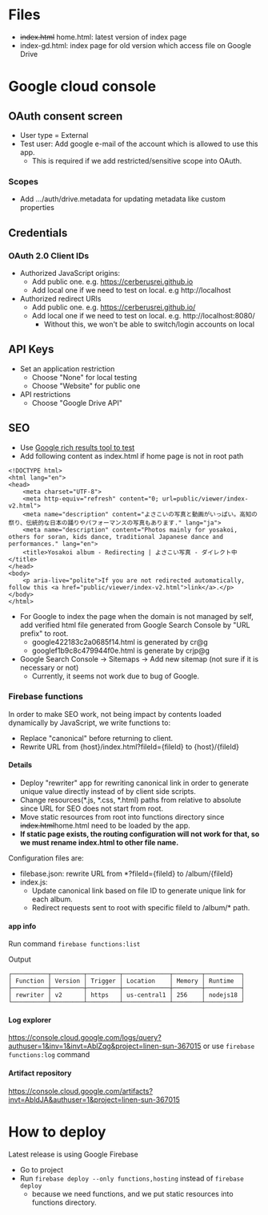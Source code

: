 # Files
- ~~index.html~~ home.html: latest version of index page
- index-gd.html: index page for old version which access file on Google Drive

# Google cloud console
## OAuth consent screen
- User type = External
- Test user: Add google e-mail of the account which is allowed to use this app.
  - This is required if we add restricted/sensitive scope into OAuth.

### Scopes
- Add .../auth/drive.metadata for updating metadata like custom properties

## Credentials
### OAuth 2.0 Client IDs
- Authorized JavaScript origins:
  - Add public one. e.g. https://cerberusrei.github.io
  - Add local one if we need to test on local. e.g http://localhost
- Authorized redirect URIs
  - Add public one. e.g. https://cerberusrei.github.io/
  - Add local one if we need to test on local. e.g. http://localhost:8080/
    - Without this, we won't be able to switch/login accounts on local

## API Keys
- Set an application restriction
  - Choose "None" for local testing
  - Choose "Website" for public one
- API restrictions
  - Choose "Google Drive API"

## SEO
- Use [Google rich results tool to test](https://search.google.com/test/rich-results)
- Add following content as index.html if home page is not in root path
```
<!DOCTYPE html>
<html lang="en">
<head>
    <meta charset="UTF-8">
    <meta http-equiv="refresh" content="0; url=public/viewer/index-v2.html">
    <meta name="description" content="よさこいの写真と動画がいっぱい。高知の祭り、伝統的な日本の踊りやパフォーマンスの写真もあります." lang="ja">
    <meta name="description" content="Photos mainly for yosakoi, others for soran, kids dance, traditional Japanese dance and performances." lang="en">
    <title>Yosakoi album - Redirecting | よさこい写真 - ダイレクト中</title>
</head>
<body>
    <p aria-live="polite">If you are not redirected automatically, follow this <a href="public/viewer/index-v2.html">link</a>.</p>
</body>
</html>
```
- For Google to index the page when the domain is not managed by self, add verified html file generated from Google Search Console by "URL prefix" to root.
  - google422183c2a0685f14.html is generated by cr@g
  - googlef1b9c8c479944f0e.html is generate by crjp@g
- Google Search Console -> Sitemaps -> Add new sitemap (not sure if it is necessary or not)
  - Currently, it seems not work due to bug of Google.

### Firebase functions
In order to make SEO work, not being impact by contents loaded dynamically by JavaScript, we write functions to:
- Replace "canonical" before returning to client.
- Rewrite URL from {host}/index.html?fileId={fileId} to {host}/{fileId}

#### Details
- Deploy "rewriter" app for rewriting canonical link in order to generate unique value directly instead of by client side scripts.
- Change resources(*.js, *.css, *.html) paths from relative to absolute since URL for SEO does not start from root.
- Move static resources from root into functions directory since ~~index.html~~home.html need to be loaded by the app.
- **If static page exists, the routing configuration will not work for that, so we must rename index.html to other file name.**

Configuration files are:
- filebase.json: rewrite URL from *?fileId={fileId} to /album/{fileId}
- index.js: 
  - Update canonical link based on file ID to generate unique link for each album.
  - Redirect requests sent to root with specific fileId to /album/* path.

#### app info
Run command `firebase functions:list`

Output
```
┌──────────┬─────────┬─────────┬─────────────┬────────┬──────────┐
│ Function │ Version │ Trigger │ Location    │ Memory │ Runtime  │
├──────────┼─────────┼─────────┼─────────────┼────────┼──────────┤
│ rewriter │ v2      │ https   │ us-central1 │ 256    │ nodejs18 │
└──────────┴─────────┴─────────┴─────────────┴────────┴──────────┘
```

#### Log explorer
https://console.cloud.google.com/logs/query?authuser=1&inv=1&invt=AblZqg&project=linen-sun-367015
or use `firebase functions:log` command

#### Artifact repository
https://console.cloud.google.com/artifacts?invt=AbldJA&authuser=1&project=linen-sun-367015

# How to deploy
Latest release is using Google Firebase
- Go to project
- Run `firebase deploy --only functions,hosting` instead of `firebase deploy`
  - because we need functions, and we put static resources into functions directory.